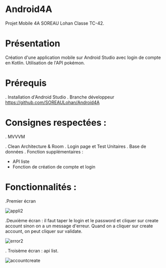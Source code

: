 # Android4A
Projet Mobile 4A SOREAU Lohan Classe TC-42.

# Présentation
Création d'une application mobile sur Android Studio avec login de compte en Kotlin.
Utilisation de l'API pokémon.

# Prérequis
. Installation d'Android Studio
. Branche développeur
https://github.com/SOREAULohan/Android4A

# Consignes respectées : 
. MVVVM

. Clean Architecture & Room
. Login page et Test Unitaires
. Base de données
. Fonction supplémentaires : 
  - API liste
  - Fonction de création de compte et login
  
 
 # Fonctionnalités :
 .Premier écran

![appli2](https://user-images.githubusercontent.com/65115009/103368944-2be14e80-4ac9-11eb-8a93-8eaef8a7bc8d.PNG)


.Deuxième écran : il faut taper le login et le password et cliquer sur create account sinon on a un message d'erreur. Quand on a cliquer sur create account, on peut cliquer sur validate.

![error2](https://user-images.githubusercontent.com/65115009/103368971-41ef0f00-4ac9-11eb-9705-cc606bad56d6.PNG)

. Troisème écran : api list.

![accountcreate](https://user-images.githubusercontent.com/65115009/103368975-43203c00-4ac9-11eb-846f-d6c59a9ac4d9.PNG)

